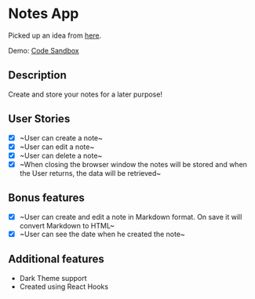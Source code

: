 # Notes App

Picked up an idea from [here](https://github.com/florinpop17/app-ideas).

Demo: [Code Sandbox](https://8zlxkllq18.codesandbox.io/)

## Description

Create and store your notes for a later purpose!

## User Stories

- [x] ~User can create a note~
- [x] ~User can edit a note~
- [x] ~User can delete a note~
- [x] ~When closing the browser window the notes will be stored and when the User returns, the data will be retrieved~

## Bonus features

- [x] ~User can create and edit a note in Markdown format. On save it will convert Markdown to HTML~
- [x] ~User can see the date when he created the note~

## Additional features

- Dark Theme support
- Created using React Hooks
